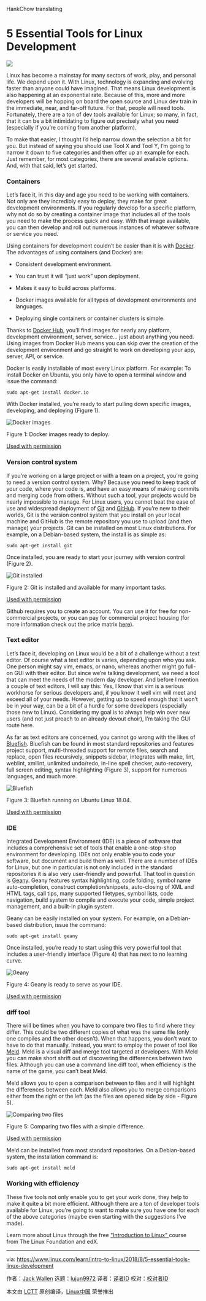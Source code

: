 HankChow translating

5 Essential Tools for Linux Development
======

![](https://www.linux.com/sites/lcom/files/styles/rendered_file/public/dev-tools.png?itok=kkDNylRg)

Linux has become a mainstay for many sectors of work, play, and personal life. We depend upon it. With Linux, technology is expanding and evolving faster than anyone could have imagined. That means Linux development is also happening at an exponential rate. Because of this, more and more developers will be hopping on board the open source and Linux dev train in the immediate, near, and far-off future. For that, people will need tools. Fortunately, there are a ton of dev tools available for Linux; so many, in fact, that it can be a bit intimidating to figure out precisely what you need (especially if you’re coming from another platform).

To make that easier, I thought I’d help narrow down the selection a bit for you. But instead of saying you should use Tool X and Tool Y, I’m going to narrow it down to five categories and then offer up an example for each. Just remember, for most categories, there are several available options. And, with that said, let’s get started.

### Containers

Let’s face it, in this day and age you need to be working with containers. Not only are they incredibly easy to deploy, they make for great development environments. If you regularly develop for a specific platform, why not do so by creating a container image that includes all of the tools you need to make the process quick and easy. With that image available, you can then develop and roll out numerous instances of whatever software or service you need.

Using containers for development couldn’t be easier than it is with [Docker][1]. The advantages of using containers (and Docker) are:

  * Consistent development environment.

  * You can trust it will “just work” upon deployment.

  * Makes it easy to build across platforms.

  * Docker images available for all types of development environments and languages.

  * Deploying single containers or container clusters is simple.




Thanks to [Docker Hub][2], you’ll find images for nearly any platform, development environment, server, service… just about anything you need. Using images from Docker Hub means you can skip over the creation of the development environment and go straight to work on developing your app, server, API, or service.

Docker is easily installable of most every Linux platform. For example: To install Docker on Ubuntu, you only have to open a terminal window and issue the command:
```
sudo apt-get install docker.io

```

With Docker installed, you’re ready to start pulling down specific images, developing, and deploying (Figure 1).

![Docker images][4]

Figure 1: Docker images ready to deploy.

[Used with permission][5]

### Version control system

If you’re working on a large project or with a team on a project, you’re going to need a version control system. Why? Because you need to keep track of your code, where your code is, and have an easy means of making commits and merging code from others. Without such a tool, your projects would be nearly impossible to manage. For Linux users, you cannot beat the ease of use and widespread deployment of [Git][6] and [GitHub][7]. If you’re new to their worlds, Git is the version control system that you install on your local machine and GitHub is the remote repository you use to upload (and then manage) your projects. Git can be installed on most Linux distributions. For example, on a Debian-based system, the install is as simple as:
```
sudo apt-get install git

```

Once installed, you are ready to start your journey with version control (Figure 2).

![Git installed][9]

Figure 2: Git is installed and available for many important tasks.

[Used with permission][5]

Github requires you to create an account. You can use it for free for non-commercial projects, or you can pay for commercial project housing (for more information check out the price matrix [here][10]).

### Text editor

Let’s face it, developing on Linux would be a bit of a challenge without a text editor. Of course what a text editor is varies, depending upon who you ask. One person might say vim, emacs, or nano, whereas another might go full-on GUI with their editor. But since we’re talking development, we need a tool that can meet the needs of the modern day developer. And before I mention a couple of text editors, I will say this: Yes, I know that vim is a serious workhorse for serious developers and, if you know it well vim will meet and exceed all of your needs. However, getting up to speed enough that it won’t be in your way, can be a bit of a hurdle for some developers (especially those new to Linux). Considering my goal is to always help win over new users (and not just preach to an already devout choir), I’m taking the GUI route here.

As far as text editors are concerned, you cannot go wrong with the likes of [Bluefish][11]. Bluefish can be found in most standard repositories and features project support, multi-threaded support for remote files, search and replace, open files recursively, snippets sidebar, integrates with make, lint, weblint, xmllint, unlimited undo/redo, in-line spell checker, auto-recovery, full screen editing, syntax highlighting (Figure 3), support for numerous languages, and much more.

![Bluefish][13]

Figure 3: Bluefish running on Ubuntu Linux 18.04.

[Used with permission][5]

### IDE

Integrated Development Environment (IDE) is a piece of software that includes a comprehensive set of tools that enable a one-stop-shop environment for developing. IDEs not only enable you to code your software, but document and build them as well. There are a number of IDEs for Linux, but one in particular is not only included in the standard repositories it is also very user-friendly and powerful. That tool in question is [Geany][14]. Geany features syntax highlighting, code folding, symbol name auto-completion, construct completion/snippets, auto-closing of XML and HTML tags, call tips, many supported filetypes, symbol lists, code navigation, build system to compile and execute your code, simple project management, and a built-in plugin system.

Geany can be easily installed on your system. For example, on a Debian-based distribution, issue the command:
```
sudo apt-get install geany

```

Once installed, you’re ready to start using this very powerful tool that includes a user-friendly interface (Figure 4) that has next to no learning curve.

![Geany][16]

Figure 4: Geany is ready to serve as your IDE.

[Used with permission][5]

### diff tool

There will be times when you have to compare two files to find where they differ. This could be two different copies of what was the same file (only one compiles and the other doesn’t). When that happens, you don’t want to have to do that manually. Instead, you want to employ the power of tool like [Meld][17]. Meld is a visual diff and merge tool targeted at developers. With Meld you can make short shrift out of discovering the differences between two files. Although you can use a command line diff tool, when efficiency is the name of the game, you can’t beat Meld.

Meld allows you to open a comparison between to files and it will highlight the differences between each. Meld also allows you to merge comparisons either from the right or the left (as the files are opened side by side - Figure 5).

![Comparing two files][19]

Figure 5: Comparing two files with a simple difference.

[Used with permission][5]

Meld can be installed from most standard repositories. On a Debian-based system, the installation command is:
```
sudo apt-get install meld

```

### Working with efficiency

These five tools not only enable you to get your work done, they help to make it quite a bit more efficient. Although there are a ton of developer tools available for Linux, you’re going to want to make sure you have one for each of the above categories (maybe even starting with the suggestions I’ve made).

Learn more about Linux through the free ["Introduction to Linux" ][20]course from The Linux Foundation and edX.

--------------------------------------------------------------------------------

via: https://www.linux.com/learn/intro-to-linux/2018/8/5-essential-tools-linux-development

作者：[Jack Wallen][a]
选题：[lujun9972](https://github.com/lujun9972)
译者：[译者ID](https://github.com/译者ID)
校对：[校对者ID](https://github.com/校对者ID)

本文由 [LCTT](https://github.com/LCTT/TranslateProject) 原创编译，[Linux中国](https://linux.cn/) 荣誉推出

[a]:https://www.linux.com/users/jlwallen
[1]:https://www.docker.com/
[2]:https://hub.docker.com/
[3]:/files/images/5devtools1jpg
[4]:https://www.linux.com/sites/lcom/files/styles/rendered_file/public/5devtools_1.jpg?itok=V1Bsbkg9 (Docker images)
[5]:/licenses/category/used-permission
[6]:https://git-scm.com/
[7]:https://github.com/
[8]:/files/images/5devtools2jpg
[9]:https://www.linux.com/sites/lcom/files/styles/rendered_file/public/5devtools_2.jpg?itok=YJjhe4O6 (Git installed)
[10]:https://github.com/pricing
[11]:http://bluefish.openoffice.nl/index.html
[12]:/files/images/5devtools3jpg
[13]:https://www.linux.com/sites/lcom/files/styles/rendered_file/public/5devtools_3.jpg?itok=66A7Svme (Bluefish)
[14]:https://www.geany.org/
[15]:/files/images/5devtools4jpg
[16]:https://www.linux.com/sites/lcom/files/styles/rendered_file/public/5devtools_4.jpg?itok=jRcA-0ue (Geany)
[17]:http://meldmerge.org/
[18]:/files/images/5devtools5jpg
[19]:https://www.linux.com/sites/lcom/files/styles/rendered_file/public/5devtools_5.jpg?itok=eLkfM9oZ (Comparing two files)
[20]:https://training.linuxfoundation.org/linux-courses/system-administration-training/introduction-to-linux
